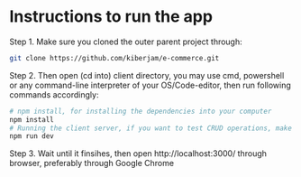 # Instructions to run the app

Step 1. Make sure you cloned the outer parent project through:

```bash
git clone https://github.com/kiberjam/e-commerce.git
```

Step 2. Then open (cd into) client directory, you may use cmd, powershell or any command-line interpreter of your OS/Code-editor, then run following commands accordingly:

```bash
# npm install, for installing the dependencies into your computer
npm install
# Running the client server, if you want to test CRUD operations, make suer that .net core server API is also running
npm run dev
```

Step 3. Wait until it finsihes, then open http://localhost:3000/ through browser, preferably through Google Chrome
